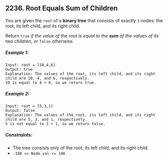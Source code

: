 ## 2236. Root Equals Sum of Children

You are given the ```root``` of a **binary tree** that consists of exactly ```3``` nodes: the root, its left child, and its right child.

Return ```true``` *if the value of the root is equal to the **sum** of the values of its two children, or* ```false``` *otherwise*.

##### Example 1:
```
Input: root = [10,4,6]
Output: true
Explanation: The values of the root, its left child, and its right child are 10, 4, and 6, respectively.
10 is equal to 4 + 6, so we return true.
```
##### Example 2:
```
Input: root = [5,3,1]
Output: false
Explanation: The values of the root, its left child, and its right child are 5, 3, and 1, respectively.
5 is not equal to 3 + 1, so we return false.
```

##### Constraints:

* The tree consists only of the root, its left child, and its right child.
* ```-100 <= Node.val <= 100```